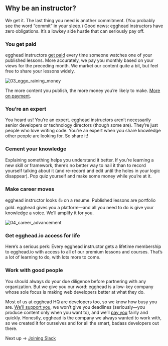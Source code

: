 ## Why be an instructor?
We get it. The last thing you need is another commitment. (You probably see the word “commit” in your sleep.) Good news: egghead instructors have zero obligations. It’s a lowkey side hustle that can seriously pay off.


### You get paid

egghead instructors [get paid](https://paper.dropbox.com/doc/07-Getting-paid-FRoGSwr8LPNxoyd6ViWiE) every time someone watches one of your published lessons. More accurately, we pay you monthly based on your views for the preceding month. We market our content quite a bit, but feel free to share your lessons widely.


![03_eggo_raining_money](https://d2mxuefqeaa7sj.cloudfront.net/s_12F044CEE45D0F4D2D29675E09CDBFF3658A88B44F244372E9483DF7DAEBE7CC_1530529694287_file.png)


The more content you publish, the more money you’re likely to make. [More on payment](https://paper.dropbox.com/doc/07-Getting-paid-FRoGSwr8LPNxoyd6ViWiE).


### You’re an expert

You heard us! You’re an expert. egghead instructors aren’t necessarily senior developers or technology directors (though some are). They’re just people who love writing code. You’re an expert when you share knowledge other people are looking for. So share it!


### Cement your knowledge

Explaining something helps you understand it better. If you’re learning a new skill or framework, there’s no better way to nail it than to record yourself talking about it (and re-record and edit until the holes in your logic disappear). Pop quiz yourself and make some money while you’re at it.


### Make career moves

egghead instructor looks 👍 on a resume. Published lessons are portfolio gold. egghead gives you a platform—and all you need to do is give your knowledge a voice. We’ll amplify it for you.


![04_career_advancement](https://d2mxuefqeaa7sj.cloudfront.net/s_12F044CEE45D0F4D2D29675E09CDBFF3658A88B44F244372E9483DF7DAEBE7CC_1530529734101_file.png)




### Get egghead.io access for life

Here’s a serious perk: Every egghead instructor gets a lifetime membership to egghead.io with access to all of our premium lessons and courses. That’s a lot of learning to do, with lots more to come.


### Work with good people

You should always do your due diligence before partnering with any organization. But we give you our word: egghead is a low-key company whose sole focus is making web developers better at what they do.

Most of us at egghead HQ are developers too, so we know how busy you are. [We’ll support you](https://paper.dropbox.com/doc/03-Meeting-your-coach-48kv2z4NI0EXDNAAdxN09), we won’t give you deadlines (seriously—you produce content only when you want to), and we’ll [pay you](https://paper.dropbox.com/doc/07-Getting-paid-FRoGSwr8LPNxoyd6ViWiE) fairly and quickly. Honestly, egghead is the company we always wanted to work with, so we created it for ourselves and for all the smart, badass developers out there.

Next up → [Joining Slack](https://paper.dropbox.com/doc/OK2qnPz6WWGvITGMDTeCE)

